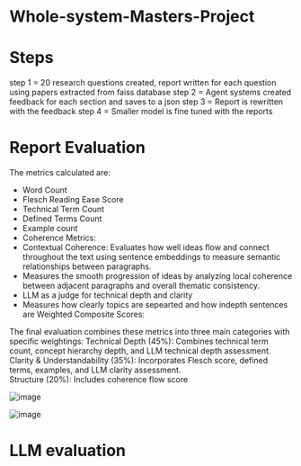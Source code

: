 # Whole-system-Masters-Project


# Steps

step 1 = 20 research questions created, report written for each question using papers extracted from faiss database
step 2 = Agent systems created feedback for each section and saves to a json 
step 3 = Report is rewritten with the feedback
step 4 = Smaller model is fine tuned with the reports

# Report Evaluation

The metrics calculated are: 
* Word Count     
* Flesch Reading Ease Score  
* Technical Term Count  
* Defined Terms Count  
* Example count  
* Coherence Metrics:  
* Contextual Coherence: Evaluates how well ideas flow and connect throughout the text using sentence embeddings to measure semantic relationships between paragraphs.  
* Measures the smooth progression of ideas by analyzing local coherence between adjacent paragraphs and overall thematic consistency.  
* LLM as a judge for technical depth and clarity
* Measures how clearly topics are sepearted and how indepth sentences are 
Weighted Composite Scores:  

The final evaluation combines these metrics into three main categories with specific weightings:
Technical Depth (45%): Combines technical term count, concept hierarchy depth, and LLM technical depth assessment.  
Clarity & Understandability (35%): Incorporates Flesch score, defined terms, examples, and LLM clarity assessment.  
Structure (20%): Includes coherence flow score  

![image](https://github.com/user-attachments/assets/b1ad2aa7-c1cc-4a69-829b-4ccde9c74a92)


![image](https://github.com/user-attachments/assets/ff800367-c48c-41e6-9cbf-692e40ae1ecf)


# LLM evaluation




